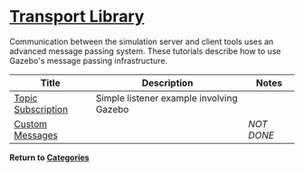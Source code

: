 # [Transport Library][1]

Communication between the simulation server and client tools uses an advanced message passing system. These tutorials describe how to use Gazebo's message passing infrastructure.

|Title|Description|Notes|
|----|----|----|
|[Topic Subscription][2]| Simple listener example involving Gazebo||
|[Custom Messages][3]||*NOT DONE*|

**Return to [Categories][4]**

[1]: http://gazebosim.org/tutorials?cat=transport
[2]: ../gazebo_notes/topics_subscription.md
[3]: ../gazebo_notes/custom_msgs.md
[4]: ../gazebo_notes.md
